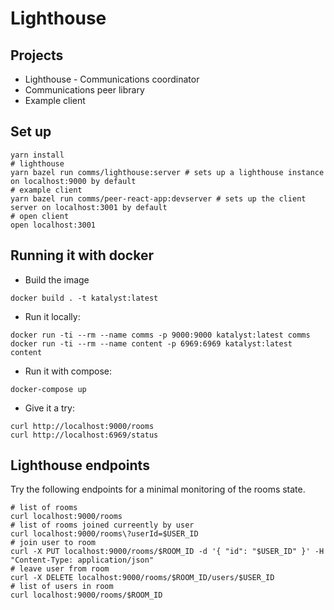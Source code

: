 # Lighthouse

## Projects

- Lighthouse - Communications coordinator
- Communications peer library
- Example client

## Set up

```
yarn install
# lighthouse
yarn bazel run comms/lighthouse:server # sets up a lighthouse instance on localhost:9000 by default
# example client
yarn bazel run comms/peer-react-app:devserver # sets up the client server on localhost:3001 by default
# open client
open localhost:3001
```

## Running it with docker

* Build the image
```
docker build . -t katalyst:latest
```

* Run it locally:
```
docker run -ti --rm --name comms -p 9000:9000 katalyst:latest comms
docker run -ti --rm --name content -p 6969:6969 katalyst:latest content
```

* Run it with compose:
```
docker-compose up
```

* Give it a try:
```
curl http://localhost:9000/rooms
curl http://localhost:6969/status
```

## Lighthouse endpoints

Try the following endpoints for a minimal monitoring of the rooms state.

```
# list of rooms
curl localhost:9000/rooms
# list of rooms joined curreently by user
curl localhost:9000/rooms\?userId=$USER_ID
# join user to room
curl -X PUT localhost:9000/rooms/$ROOM_ID -d '{ "id": "$USER_ID" }' -H "Content-Type: application/json"
# leave user from room
curl -X DELETE localhost:9000/rooms/$ROOM_ID/users/$USER_ID
# list of users in room
curl localhost:9000/rooms/$ROOM_ID
```
